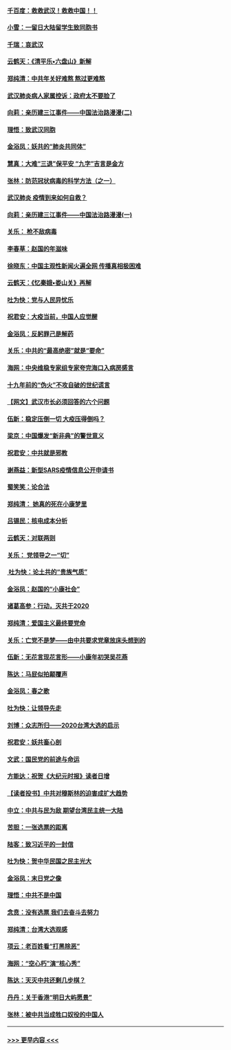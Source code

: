 #### [千百度：救救武汉！救救中国！！](../pages/nsc993/n11836145.md?t=02011202) 
#### [小雪：一留日大陆留学生致同胞书](../pages/nsc993/n11834624.md?t=02011202) 
#### [千瑞：哀武汉](../pages/nsc993/n11833647.md?t=02011202) 
#### [云鹤天：《清平乐▪六盘山》新解](../pages/nsc993/n11833611.md?t=02011202) 
#### [郑纯清：中共年关好难熬 熬过更难熬](../pages/nsc993/n11833489.md?t=02011202) 
#### [武汉肺炎病人家属控诉：政府太不要脸了](../pages/nsc993/n11833205.md?t=02011202) 
#### [向莉：亲历建三江事件——中国法治路漫漫(二)](../pages/nsc993/n11829102.md?t=02011202) 
#### [理悟：致武汉同胞](../pages/nsc993/n11831522.md?t=02011202) 
#### [金浴凤：妖共的“肺炎共同体”](../pages/nsc993/n11829448.md?t=02011202) 
#### [慧真：大难“三退”保平安 “九字”吉言是金方](../pages/nsc993/n11829501.md?t=02011202) 
#### [张林：防范冠状病毒的科学方法（之一）](../pages/nsc993/n11828618.md?t=02011202) 
#### [武汉肺炎 疫情到来如何自救？](../pages/nsc993/n11827632.md?t=02011202) 
#### [向莉：亲历建三江事件——中国法治路漫漫(一)](../pages/nsc993/n11827190.md?t=02011202) 
#### [关乐： 枪不敌病毒](../pages/nsc993/n11826746.md?t=02011202) 
#### [李春草：赵国的年滋味](../pages/nsc993/n11826321.md?t=02011202) 
#### [徐晓东：中国主观性新闻火遍全网 传播真相极困难](../pages/nsc993/n11826508.md?t=02011202) 
#### [云鹤天：《忆秦娥▪娄山关》再解](../pages/nsc993/n11824682.md?t=02011202) 
#### [吐为快：党与人民异忧乐](../pages/nsc993/n11824660.md?t=02011202) 
#### [祝君安：大疫当前，中国人应觉醒](../pages/nsc993/n11821946.md?t=02011202) 
#### [金浴凤：反躬罪己是解药](../pages/nsc993/n11820280.md?t=02011202) 
#### [关乐：中共的“最高绝密”就是“要命”](../pages/nsc993/n11816946.md?t=02011202) 
#### [海网：中央维稳专家组专家夸完海口入病房感言](../pages/nsc993/n11815138.md?t=02011202) 
#### [十九年前的“伪火”不攻自破的世纪谎言](../pages/nsc993/n11813238.md?t=02011202) 
#### [【网文】武汉市长必须回答的六个问题](../pages/nsc993/n11813848.md?t=02011202) 
#### [伍新：稳定压倒一切 大疫压得倒吗？](../pages/nsc993/n11812634.md?t=02011202) 
#### [梁京：中国爆发“新非典”的警世意义](../pages/nsc993/n11812554.md?t=02011202) 
#### [祝君安：中共就是邪教](../pages/nsc993/n11812431.md?t=02011202) 
#### [谢燕益：新型SARS疫情信息公开申请书](../pages/nsc993/n11808840.md?t=02011202) 
#### [蜀笑笑：论合法](../pages/nsc993/n11808064.md?t=02011202) 
#### [郑纯清： 她真的死在小康梦里](../pages/nsc993/n11806623.md?t=02011202) 
#### [吕锡民：核电成本分析](../pages/nsc993/n11806284.md?t=02011202) 
#### [云鹤天：对联两则](../pages/nsc993/n11805957.md?t=02011202) 
#### [关乐： 党领导之一“切”](../pages/nsc993/n11804505.md?t=02011202) 
#### [ 吐为快：论土共的“贵族气质”](../pages/nsc993/n11804490.md?t=02011202) 
#### [金浴凤：赵国的“小康社会”](../pages/nsc993/n11804452.md?t=02011202) 
#### [诸葛高参：行动，灭共于2020](../pages/nsc993/n11804120.md?t=02011202) 
#### [郑纯清：爱国主义最终要党命](../pages/nsc993/n11802197.md?t=02011202) 
#### [关乐：亡党不是梦——由中共要求党章放床头想到的](../pages/nsc993/n11802156.md?t=02011202) 
#### [伍新：无花言现花言形——小康年初哭吴花燕](../pages/nsc993/n11800044.md?t=02011202) 
#### [陈达：马屁似拍颠覆声](../pages/nsc993/n11800010.md?t=02011202) 
#### [金浴凤：春之歌](../pages/nsc993/n11797687.md?t=02011202) 
#### [吐为快：让领导先走](../pages/nsc993/n11797512.md?t=02011202) 
#### [刘博：众志所归——2020台湾大选的启示](../pages/nsc993/n11796878.md?t=02011202) 
#### [祝君安：妖共畜心剖](../pages/nsc993/n11794273.md?t=02011202) 
#### [文武：国民党的前途与命运](../pages/nsc993/n11794198.md?t=02011202) 
#### [方能达：祝贺《大纪元时报》读者日增](../pages/nsc993/n11793807.md?t=02011202) 
#### [【读者投书】中共对穆斯林的迫害成扩大趋势](../pages/nsc993/n11791371.md?t=02011202) 
#### [中立：中共与民为敌 期望台湾民主统一大陆](../pages/nsc993/n11790392.md?t=02011202) 
#### [苦胆：一张选票的距离](../pages/nsc993/n11788914.md?t=02011202) 
#### [陆客：致习近平的一封信](../pages/nsc993/n11788867.md?t=02011202) 
#### [吐为快：贺中华民国之民主光大](../pages/nsc993/n11788618.md?t=02011202) 
#### [金浴凤：末日党之像](../pages/nsc993/n11787475.md?t=02011202) 
#### [理悟：中共不是中国](../pages/nsc993/n11787463.md?t=02011202) 
#### [念贲：没有选票  我们去奋斗去努力](../pages/nsc993/n11787398.md?t=02011202) 
#### [郑纯清：台湾大选观感](../pages/nsc993/n11786210.md?t=02011202) 
#### [项云：老百姓看“打黑除恶”](../pages/nsc993/n11785398.md?t=02011202) 
#### [海网：“空心朽”演“核心秀”](../pages/nsc993/n11783874.md?t=02011202) 
#### [陈达：天灭中共还剩几步棋？](../pages/nsc993/n11783719.md?t=02011202) 
#### [丹丹：关于香港“明日大屿愿景”](../pages/nsc993/n11783273.md?t=02011202) 
#### [张林：被中共当成牲口奴役的中国人](../pages/nsc993/n11782397.md?t=02011202) 

----
#### [ >>> 更早内容 <<< ](../indexes/nsc993-earlier.md)
